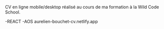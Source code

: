 CV en ligne mobile/desktop réalisé au cours de ma formation à la Wild Code School.

-REACT
-AOS
aurelien-bouchet-cv.netlify.app

